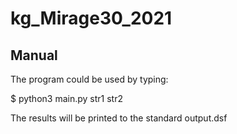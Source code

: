 # kg_Mirage30_2021
## Manual
The program could be used by typing:

$ python3 main.py str1 str2

The results will be printed to the standard output.dsf